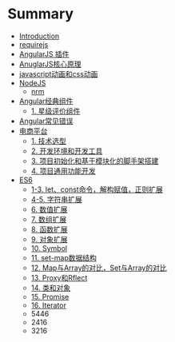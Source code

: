# Summary

* [Introduction](README.md)
* [requirejs](requirejs.md)
* [AngularJS 插件](angular-cha-jian.md)
* [AnuglarJS核心原理](anuglarjscore.md)
* [javascript动画和css动画](javascriptdong-hua-he-css-dong-hua.md)
* [NodeJS](nodejs.md)
  * [nrm](nodejs/nrm.md)
* [Angular经典组件](angularjing-dian-zu-jian.md)
  * [1. 星级评价组件](angularjing-dian-zu-jian/1.md)
* [Angular常见错误](angularchang-jian-cuo-wu.md)
* [电商平台](dian-shang-ping-tai.md)
  * [1. 技术选型](1.md)
  * [2. 开发环境和开发工具](2.md)
  * [3. 项目初始化和基于模块化的脚手架搭建](3.md)
  * [4. 项目通用功能开发](4.md)
* [ES6](es6.md)
  * [1-3. let、const命令，解构赋值，正则扩展](es6/letconstming-ling-ff0c-jie-gou-fu-zhi-ff0c-zheng-ze-kuo-zhan.md)
  * [4-5. 字符串扩展](es6/zi-fu-chuan-kuo-zhan.md)
  * [6. 数值扩展](es6/shu-zhi-kuo-zhan.md)
  * [7. 数组扩展](es6/shu-zu-kuo-zhan.md)
  * [8. 函数扩展](es6/han-shu-kuo-zhan.md)
  * [9. 对象扩展](es6/es6yu-fa.md)
  * [10. Symbol](es6/symbol.md)
  * [11. set-map数据结构](es6/set-mapshu-ju-jie-gou.md)
  * [12. Map与Array的对比，Set与Array的对比](es6/mapyu-array-de-dui-bi-ff0c.md)
  * [13. Proxy和Rflect](es6/456.md)
  * [14. 类和对象](es6/lei-he-dui-xiang.md)
  * [15. Promise](es6/promise.md)
  * [16. Iterator](es6/526.md)
  * 5446
  * 2416
  * 3216

